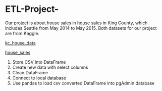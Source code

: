 # ETL-Project-

Our project is about house sales in house sales in King County, which includes Seattle from May 2014 to May 2015. Both datasets for our project are from Kaggle. 

[kc_house_data](https://www.kaggle.com/datasets/harlfoxem/housesalesprediction)

[house_sales](https://www.kaggle.com/datasets/sameersmahajan/seattle-house-sales-prices?select=house_sales.csv)


1. Store CSV into DataFrame
2. Create new data with select columns
3. Clean DataFrame
4. Connect to local database
5. Use pandas to load csv converted DataFrame into pgAdmin database
